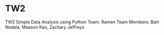 # TW2
TW2 Simple Data Analysis using Python
Team: Ramen
Team Members: Bart Nadala, Maason Kao, Zachary Jeffreys

